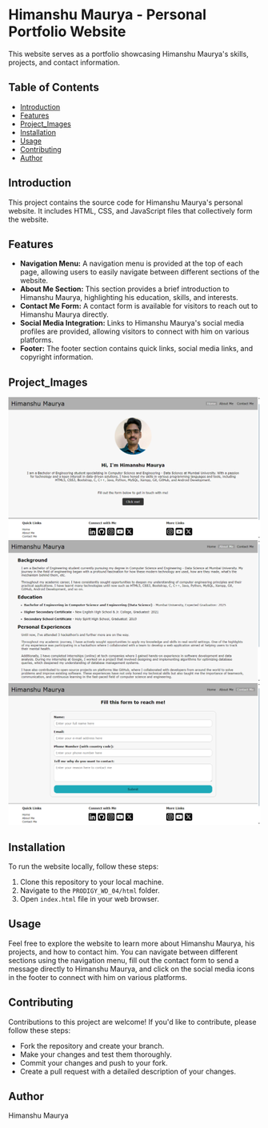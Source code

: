 # Himanshu Maurya - Personal  Portfolio Website

This website serves as a portfolio showcasing Himanshu Maurya's skills, projects, and contact information.

## Table of Contents

- [Introduction](#introduction)
- [Features](#features)
- [Project_Images](#project_images)
- [Installation](#installation)
- [Usage](#usage)
- [Contributing](#contributing)
- [Author](#author)

## Introduction

This project contains the source code for Himanshu Maurya's personal website. It includes HTML, CSS, and JavaScript files that collectively form the website.
## Features

- **Navigation Menu:** A navigation menu is provided at the top of each page, allowing users to easily navigate between different sections of the website.
- **About Me Section:** This section provides a brief introduction to Himanshu Maurya, highlighting his education, skills, and interests.
- **Contact Me Form:** A contact form is available for visitors to reach out to Himanshu Maurya directly.
- **Social Media Integration:** Links to Himanshu Maurya's social media profiles are provided, allowing visitors to connect with him on various platforms.
- **Footer:** The footer section contains quick links, social media links, and copyright information.

## Project_Images

![Home Page](./resources/project_images/home.png)
![About Me Page](./resources/project_images/about_me.png)
![Contact Me Page](./resources/project_images/contact_me.png)

## Installation

To run the website locally, follow these steps:

1. Clone this repository to your local machine.
2. Navigate to the `PRODIGY_WD_04/html` folder.
3. Open `index.html` file in your web browser.
   
## Usage

Feel free to explore the website to learn more about Himanshu Maurya, his projects, and how to contact him. You can navigate between different sections using the navigation menu, fill out the contact form to send a message directly to Himanshu Maurya, and click on the social media icons in the footer to connect with him on various platforms.

## Contributing

Contributions to this project are welcome! If you'd like to contribute, please follow these steps:

- Fork the repository and create your branch.
- Make your changes and test them thoroughly.
- Commit your changes and push to your fork.
- Create a pull request with a detailed description of your changes.

## Author

Himanshu Maurya
